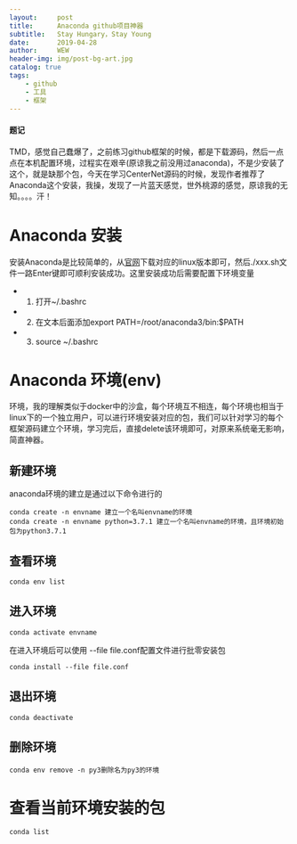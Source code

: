 ```yaml
---
layout:     post
title:      Anaconda github项目神器
subtitle:   Stay Hungary，Stay Young
date:       2019-04-28
author:     WEW
header-img: img/post-bg-art.jpg
catalog: true
tags:
    - github
    - 工具
    - 框架
---
```


#### 题记
TMD，感觉自己蠢爆了，之前练习github框架的时候，都是下载源码，然后一点点在本机配置环境，过程实在艰辛(原谅我之前没用过anaconda)，不是少安装了这个，就是缺那个包，今天在学习CenterNet源码的时候，发现作者推荐了Anaconda这个安装，我操，发现了一片蓝天感觉，世外桃源的感觉，原谅我的无知。。。。汗！

# Anaconda 安装
安装Anaconda是比较简单的，从[官网](https://www.anaconda.com/distribution/)下载对应的linux版本即可，然后./xxx.sh文件一路Enter键即可顺利安装成功。这里安装成功后需要配置下环境变量

   * 1. 打开~/.bashrc
   
   * 2. 在文本后面添加export PATH=/root/anaconda3/bin:$PATH
   
   * 3. source ~/.bashrc

# Anaconda 环境(env)
环境，我的理解类似于docker中的沙盒，每个环境互不相连，每个环境也相当于linux下的一个独立用户，可以进行环境安装对应的包，我们可以针对学习的每个框架源码建立个环境，学习完后，直接delete该环境即可，对原来系统毫无影响，简直神器。

## 新建环境
anaconda环境的建立是通过以下命令进行的

    conda create -n envname 建立一个名叫envname的环境
    conda create -n envname python=3.7.1 建立一个名叫envname的环境，且环境初始包为python3.7.1
    
## 查看环境

    conda env list
    
## 进入环境

    conda activate envname
    
在进入环境后可以使用 --file file.conf配置文件进行批零安装包

    conda install --file file.conf
    
## 退出环境

    conda deactivate
    
## 删除环境
    
    conda env remove -n py3删除名为py3的环境
    
# 查看当前环境安装的包

    conda list
